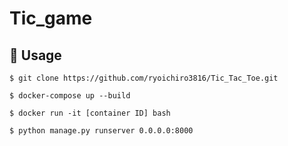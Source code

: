 # Tic_game

## 💬 Usage

`$ git clone https://github.com/ryoichiro3816/Tic_Tac_Toe.git`

`$ docker-compose up --build`

`$ docker run -it [container ID] bash`

`$ python manage.py runserver 0.0.0.0:8000`
